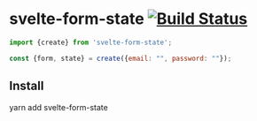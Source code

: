 # svelte-form-state [![Build Status](https://travis-ci.org/basuke/svelte-form-state.svg?branch=master)](https://travis-ci.org/basuke/svelte-form-state)

```javascript
import {create} from 'svelte-form-state';

const {form, state} = create({email: "", password: ""});
```

## Install

yarn add svelte-form-state

